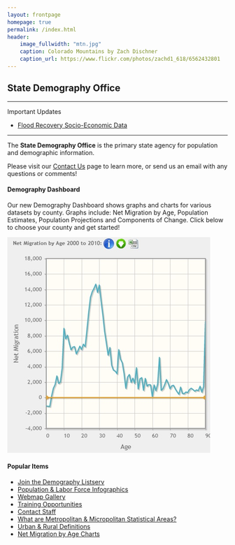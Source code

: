 ```yaml
---
layout: frontpage
homepage: true
permalink: /index.html
header:
    image_fullwidth: "mtn.jpg"
    caption: Colorado Mountains by Zach Dischner
    caption_url: https://www.flickr.com/photos/zachd1_618/6562432801
---  
```

## State Demography Office
---

Important Updates

- [Flood Recovery Socio-Economic Data](https://dola.colorado.gov/flood-blog/)

---

The **State Demography Office** is the primary state agency for population and demographic information. 

Please visit our [Contact Us]() page to learn more, or send us an email with any questions or comments!

#### Demography Dashboard  

  
Our new Demography Dashboard shows graphs and charts for various datasets by county. Graphs include: Net Migration by Age, Population Estimates, Population Projections and Components of Change. Click below to choose your county and get started!


<a href="https://dola.colorado.gov/demog_webapps/dashboard.jsf">![Dashboard](images/dashboard.jpg)</a>


#### Popular Items

- [Join the Demography Listserv](https://dola.colorado.gov/list_server/demography_signup.jsf)
- [Population & Labor Force Infographics]()
- [Webmap Gallery](http://dola.colorado.gov/gis-cms/content/map-gallery)
- [Training Opportunities]()
- [Contact Staff]()
- [What are Metropolitan & Micropolitan Statistical Areas?](http://www.census.gov/population/www/metroareas/metroarea.html)
- [Urban & Rural Definitions](http://www.census.gov/geo/www/ua/2010urbanruralclass.html)
- [Net Migration by Age Charts](https://dola.colorado.gov/demog_webapps/netMigrationByAgeComparison.jsf)